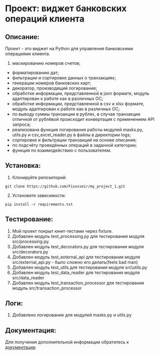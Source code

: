 # Проект: виджет банковских операций клиента

## Описание:

Проект - это виджет на Python для управления банковскими операциями клиента.

1. маскированию номеров счетов;
- форматированию дат;
- фильтрации и сортировке данных о транзакциях;
- генерации номеров банковских карт;
- декоратор, производящий логирование;
- обработке информации, представленной в json формате, модуль адаптирован к работе как в различных ОС;
- обработке информации, представленной в csv и xlsx формате, модуль адаптирован к работе как в различных ОС;
- по выводу суммы транзакции в рублях, в случае транзакции отличной от рублёвой происходит конвертация с применением API запроса;
- реализована функция логирования работы модулей masks.py, utils.py и csv_excel_reader.py в файлы в директории logs;
- сортировке и фильтрации транзакций на основе описания;
- по подсчёту проведённых операций в заданной категории;
- функция по взаимодействию с пользователем.

## Установка:

1. Клонируйте репозиторий:
```
git clone https://github.com/Fixxxseir/my_project_1.git
```
2. Установите зависимости:
```
pip install -r requirements.txt
```
## Тестирование:

1. Мой проект покрыт юнит-тестами через fixture.
2. Добавлен модуль test_processing.py для тестирования модуля src/processing.py.
3. Добавлен модуль test_decorators.py для тестирования модуля src/decorators.py
4. Добавлен модуль test_external_api для тестирования модуля src/external_api.py - было сложно его делать(feels bad man)
5. Добавлен модуль test_utils для тестирования модуля src\utils.py
6. Добавлен модуль test_data_reader для тестирования модуля src/data_reader
7. Добавлен модуль test_transaction_processor для тестирования модуль src/transaction_processor
## Логи:
1. Добавлено логирование для модулей masks.py и utils.py

## Документация:

Для получения дополнительной информации обратитесь к [документации](README.md).
